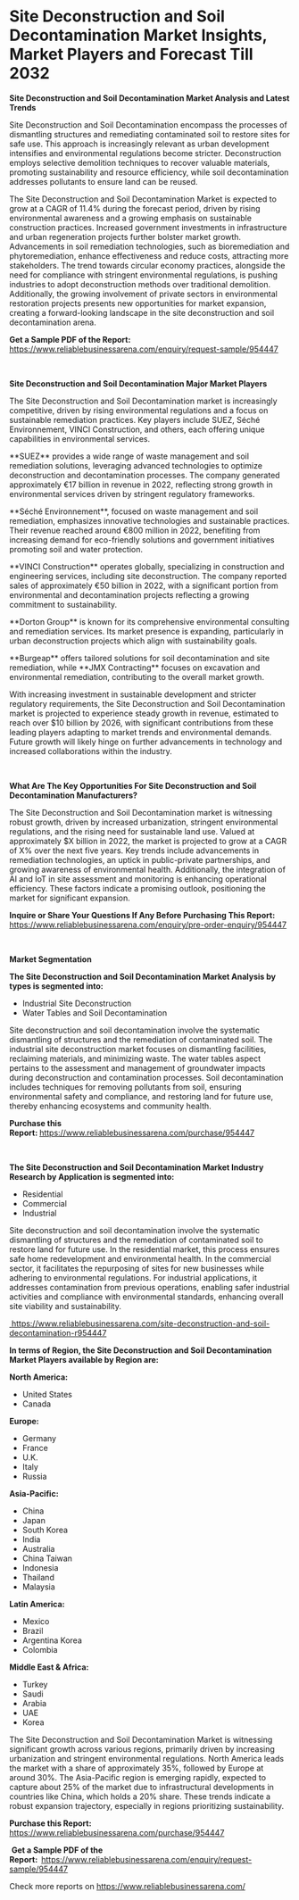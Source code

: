 <p><h1>Site Deconstruction and Soil Decontamination Market Insights, Market Players and Forecast Till 2032</h1></p><p><strong>Site Deconstruction and Soil Decontamination Market Analysis and Latest Trends</strong></p>
<p><p>Site Deconstruction and Soil Decontamination encompass the processes of dismantling structures and remediating contaminated soil to restore sites for safe use. This approach is increasingly relevant as urban development intensifies and environmental regulations become stricter. Deconstruction employs selective demolition techniques to recover valuable materials, promoting sustainability and resource efficiency, while soil decontamination addresses pollutants to ensure land can be reused.</p><p>The Site Deconstruction and Soil Decontamination Market is expected to grow at a CAGR of 11.4% during the forecast period, driven by rising environmental awareness and a growing emphasis on sustainable construction practices. Increased government investments in infrastructure and urban regeneration projects further bolster market growth. Advancements in soil remediation technologies, such as bioremediation and phytoremediation, enhance effectiveness and reduce costs, attracting more stakeholders. The trend towards circular economy practices, alongside the need for compliance with stringent environmental regulations, is pushing industries to adopt deconstruction methods over traditional demolition. Additionally, the growing involvement of private sectors in environmental restoration projects presents new opportunities for market expansion, creating a forward-looking landscape in the site deconstruction and soil decontamination arena.</p></p>
<p><strong>Get a Sample PDF of the Report:&nbsp;</strong> <a href="https://www.reliablebusinessarena.com/enquiry/request-sample/954447?utm_campaign=3218&utm_medium=2&utm_source=Github&utm_content=ia&utm_term=07032025&utm_id=site-deconstruction-and-soil-decontamination">https://www.reliablebusinessarena.com/enquiry/request-sample/954447</a></p>
<p>&nbsp;</p>
<p><strong>Site Deconstruction and Soil Decontamination Major Market Players</strong></p>
<p><p>The Site Deconstruction and Soil Decontamination market is increasingly competitive, driven by rising environmental regulations and a focus on sustainable remediation practices. Key players include SUEZ, Séché Environnement, VINCI Construction, and others, each offering unique capabilities in environmental services.</p><p>**SUEZ** provides a wide range of waste management and soil remediation solutions, leveraging advanced technologies to optimize deconstruction and decontamination processes. The company generated approximately €17 billion in revenue in 2022, reflecting strong growth in environmental services driven by stringent regulatory frameworks.</p><p>**Séché Environnement**, focused on waste management and soil remediation, emphasizes innovative technologies and sustainable practices. Their revenue reached around €800 million in 2022, benefiting from increasing demand for eco-friendly solutions and government initiatives promoting soil and water protection.</p><p>**VINCI Construction** operates globally, specializing in construction and engineering services, including site deconstruction. The company reported sales of approximately €50 billion in 2022, with a significant portion from environmental and decontamination projects reflecting a growing commitment to sustainability.</p><p>**Dorton Group** is known for its comprehensive environmental consulting and remediation services. Its market presence is expanding, particularly in urban deconstruction projects which align with sustainability goals.</p><p>**Burgeap** offers tailored solutions for soil decontamination and site remediation, while **JMX Contracting** focuses on excavation and environmental remediation, contributing to the overall market growth.</p><p>With increasing investment in sustainable development and stricter regulatory requirements, the Site Deconstruction and Soil Decontamination market is projected to experience steady growth in revenue, estimated to reach over $10 billion by 2026, with significant contributions from these leading players adapting to market trends and environmental demands. Future growth will likely hinge on further advancements in technology and increased collaborations within the industry.</p></p>
<p>&nbsp;</p>
<p><strong>What Are The Key Opportunities For Site Deconstruction and Soil Decontamination Manufacturers?</strong></p>
<p><p>The Site Deconstruction and Soil Decontamination market is witnessing robust growth, driven by increased urbanization, stringent environmental regulations, and the rising need for sustainable land use. Valued at approximately $X billion in 2022, the market is projected to grow at a CAGR of X% over the next five years. Key trends include advancements in remediation technologies, an uptick in public-private partnerships, and growing awareness of environmental health. Additionally, the integration of AI and IoT in site assessment and monitoring is enhancing operational efficiency. These factors indicate a promising outlook, positioning the market for significant expansion.</p></p>
<p><strong>Inquire or Share Your Questions If Any Before Purchasing This Report:</strong> <a href="https://www.reliablebusinessarena.com/enquiry/pre-order-enquiry/954447?utm_campaign=3218&utm_medium=2&utm_source=Github&utm_content=ia&utm_term=07032025&utm_id=site-deconstruction-and-soil-decontamination">https://www.reliablebusinessarena.com/enquiry/pre-order-enquiry/954447</a></p>
<p>&nbsp;</p>
<p><strong>Market Segmentation</strong></p>
<p><strong>The Site Deconstruction and Soil Decontamination Market Analysis by types is segmented into:</strong></p>
<p><ul><li>Industrial Site Deconstruction</li><li>Water Tables and Soil Decontamination</li></ul></p>
<p><p>Site deconstruction and soil decontamination involve the systematic dismantling of structures and the remediation of contaminated soil. The industrial site deconstruction market focuses on dismantling facilities, reclaiming materials, and minimizing waste. The water tables aspect pertains to the assessment and management of groundwater impacts during deconstruction and contamination processes. Soil decontamination includes techniques for removing pollutants from soil, ensuring environmental safety and compliance, and restoring land for future use, thereby enhancing ecosystems and community health.</p></p>
<p><strong>Purchase this Report:&nbsp;</strong><a href="https://www.reliablebusinessarena.com/purchase/954447?utm_campaign=3218&utm_medium=2&utm_source=Github&utm_content=ia&utm_term=07032025&utm_id=site-deconstruction-and-soil-decontamination">https://www.reliablebusinessarena.com/purchase/954447</a></p>
<p>&nbsp;</p>
<p><strong>The Site Deconstruction and Soil Decontamination Market Industry Research by Application is segmented into:</strong></p>
<p><ul><li>Residential</li><li>Commercial</li><li>Industrial</li></ul></p>
<p><p>Site deconstruction and soil decontamination involve the systematic dismantling of structures and the remediation of contaminated soil to restore land for future use. In the residential market, this process ensures safe home redevelopment and environmental health. In the commercial sector, it facilitates the repurposing of sites for new businesses while adhering to environmental regulations. For industrial applications, it addresses contamination from previous operations, enabling safer industrial activities and compliance with environmental standards, enhancing overall site viability and sustainability.</p></p>
<p><a href="https://www.reliablebusinessarena.com/site-deconstruction-and-soil-decontamination-r954447?utm_campaign=3218&utm_medium=2&utm_source=Github&utm_content=ia&utm_term=07032025&utm_id=site-deconstruction-and-soil-decontamination">&nbsp;https://www.reliablebusinessarena.com/site-deconstruction-and-soil-decontamination-r954447</a></p>
<p><strong>In terms of Region, the Site Deconstruction and Soil Decontamination Market Players available by Region are:</strong></p>
<p>
    <p> <strong> North America: </strong>
        <ul>
            <li>United States</li>
            <li>Canada</li>
        </ul>
        </p> 
    <p> <strong> Europe: </strong>
        <ul>
            <li>Germany</li>
            <li>France</li>
            <li>U.K.</li>
            <li>Italy</li>
            <li>Russia</li>
        </ul>
        </p> 
    <p> <strong> Asia-Pacific: </strong>
        <ul>
            <li>China</li>
            <li>Japan</li>
            <li>South Korea</li>
            <li>India</li>
            <li>Australia</li>
            <li>China Taiwan</li>
            <li>Indonesia</li>
            <li>Thailand</li>
            <li>Malaysia</li>
        </ul>
        </p> 
    <p> <strong> Latin America: </strong>
        <ul>
            <li>Mexico</li>
            <li>Brazil</li>
            <li>Argentina Korea</li>
            <li>Colombia</li>
        </ul>
        </p> 
    <p> <strong> Middle East & Africa: </strong>
        <ul>
            <li>Turkey</li>
            <li>Saudi</li>
            <li>Arabia</li>
            <li>UAE</li>
            <li>Korea</li>
        </ul>
    </p>
    </p>
<p><p>The Site Deconstruction and Soil Decontamination Market is witnessing significant growth across various regions, primarily driven by increasing urbanization and stringent environmental regulations. North America leads the market with a share of approximately 35%, followed by Europe at around 30%. The Asia-Pacific region is emerging rapidly, expected to capture about 25% of the market due to infrastructural developments in countries like China, which holds a 20% share. These trends indicate a robust expansion trajectory, especially in regions prioritizing sustainability.</p></p>
<p><strong>Purchase this Report: </strong><a href="https://www.reliablebusinessarena.com/purchase/954447?utm_campaign=3218&utm_medium=2&utm_source=Github&utm_content=ia&utm_term=07032025&utm_id=site-deconstruction-and-soil-decontamination">https://www.reliablebusinessarena.com/purchase/954447</a></p>
<p>&nbsp;<strong>Get a Sample PDF of the Report:&nbsp;&nbsp;</strong><a href="https://www.reliablebusinessarena.com/enquiry/request-sample/954447?utm_campaign=3218&utm_medium=2&utm_source=Github&utm_content=ia&utm_term=07032025&utm_id=site-deconstruction-and-soil-decontamination">https://www.reliablebusinessarena.com/enquiry/request-sample/954447</a></p>
<p><strong></strong></p>
<p>Check more reports on <a href="https://www.reliablebusinessarena.com/?utm_campaign=3218&utm_medium=2&utm_source=Github&utm_content=ia&utm_term=07032025&utm_id=site-deconstruction-and-soil-decontamination">https://www.reliablebusinessarena.com/</a></p>